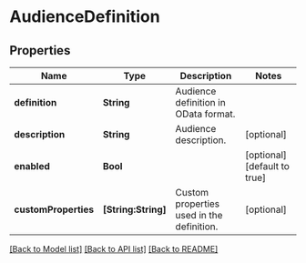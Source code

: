 # AudienceDefinition

## Properties
Name | Type | Description | Notes
------------ | ------------- | ------------- | -------------
**definition** | **String** | Audience definition in OData format. | 
**description** | **String** | Audience description. | [optional] 
**enabled** | **Bool** |  | [optional] [default to true]
**customProperties** | **[String:String]** | Custom properties used in the definition. | [optional] 

[[Back to Model list]](../README.md#documentation-for-models) [[Back to API list]](../README.md#documentation-for-api-endpoints) [[Back to README]](../README.md)


